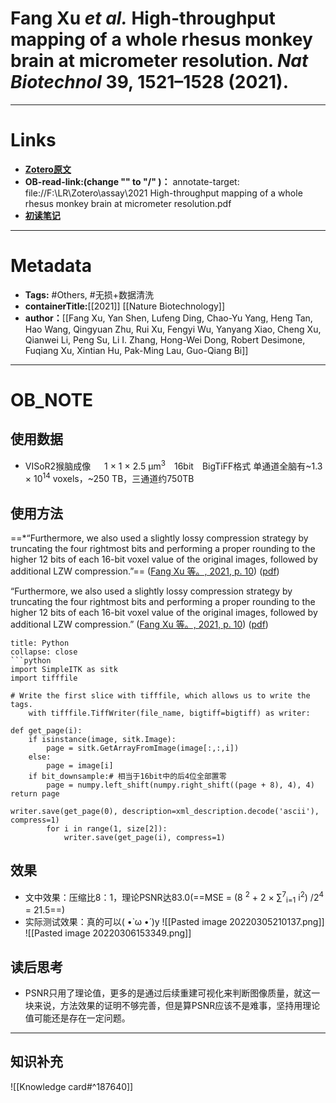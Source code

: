 # Fang Xu _et al._ High-throughput mapping of a whole rhesus monkey brain at micrometer resolution. _Nat Biotechnol_ **39**, 1521–1528 (2021).

---
 # Links
* **[Zotero原文](zotero://select/items/@fangxuHighthroughputMappingWhole2021)**
* **OB-read-link:(change "\" to "/" )：**
  annotate-target: file://F\:\\LR\\Zotero\\assay\\2021 High-throughput mapping of a whole rhesus monkey brain at micrometer resolution.pdf
* **[初读笔记](obsidian://open?vault=Assay&file=%E5%88%9D%E8%AF%BB%E7%AC%94%E8%AE%B0%2FHigh-throughput%20mapping%20of%20a%20whole%20rhesus%20monkey%20brain%20at%20micrometer%20resolution%20(2022222%20%E4%B8%8B%E5%8D%8880703))**
---
# Metadata
* **Tags:** #Others, #无损+数据清洗
* **containerTitle:**[[2021]]  [[Nature Biotechnology]]
* **author：**[[Fang Xu, Yan Shen, Lufeng Ding, Chao-Yu Yang, Heng Tan, Hao Wang, Qingyuan Zhu, Rui Xu, Fengyi Wu, Yanyang Xiao, Cheng Xu, Qianwei Li, Peng Su, Li I. Zhang, Hong-Wei Dong, Robert Desimone, Fuqiang Xu, Xintian Hu, Pak-Ming Lau, Guo-Qiang Bi]]
---
# OB_NOTE
## 使用数据
* VISoR2猴脑成像 &emsp;  1 × 1 × 2.5 μm<sup>3</sup>&emsp;16bit&emsp;BigTiFF格式
   单通道全脑有~1.3 × 10<sup>14</sup> voxels，~250 TB，三通道约750TB

## 使用方法
==*“Furthermore, we also used a slightly lossy compression strategy by truncating the four rightmost bits and performing a proper rounding to the higher 12 bits of each 16-bit voxel value of the original images, followed by additional LZW compression.”== ([Fang Xu 等。, 2021, p. 10](zotero://select/library/items/3K43T7EV)) ([pdf](zotero://open-pdf/library/items/Z79HHD56?page=10&annotation=FY9T4LLA)) 


“Furthermore, we also used a slightly lossy compression strategy by truncating the four rightmost bits and performing a proper rounding to the higher 12 bits of each 16-bit voxel value of the original images, followed by additional LZW compression.” ([Fang Xu 等。, 2021, p. 10](zotero://select/groups/4549462/items/9ZURDW76)) ([pdf](zotero://open-pdf/groups/4549462/items/NTCBIB6Y?page=10&annotation=M34E4TA7))
```ad-bug
title: Python
collapse: close
```python
import SimpleITK as sitk
import tifffile

# Write the first slice with tifffile, which allows us to write the tags.
    with tifffile.TiffWriter(file_name, bigtiff=bigtiff) as writer:

def get_page(i):
	if isinstance(image, sitk.Image):
		page = sitk.GetArrayFromImage(image[:,:,i])
	else:
		page = image[i]
	if bit_downsample:# 相当于16bit中的后4位全部置零
		page = numpy.left_shift(numpy.right_shift((page + 8), 4), 4)
return page

writer.save(get_page(0), description=xml_description.decode('ascii'), compress=1)
        for i in range(1, size[2]):
            writer.save(get_page(i), compress=1)
```

## 效果
* 文中效果：压缩比8：1，理论PSNR达83.0(==MSE = (8 <sup>2</sup> + 2 × ∑<sup>7</sup><sub>i=1</sub>  i<sup>2</sup>) /2<sup>4</sup> = 21.5==)
* 实际测试效果：真的可以( •̀ ω •́ )y ![[Pasted image 20220305210137.png]]
![[Pasted image 20220306153349.png]]


## 读后思考
* PSNR只用了理论值，更多的是通过后续重建可视化来判断图像质量，就这一块来说，方法效果的证明不够完善，但是算PSNR应该不是难事，坚持用理论值可能还是存在一定问题。

---
## 知识补充
![[Knowledge card#^187640]]